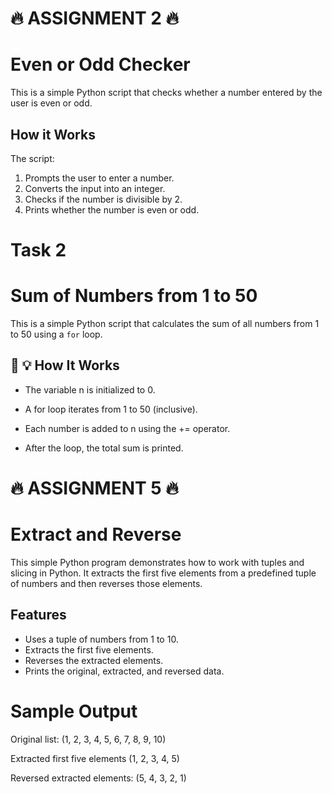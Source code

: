 # **🔥 ASSIGNMENT 2 🔥**
# Even or Odd Checker

This is a simple Python script that checks whether a number entered by the user is even or odd.

## How it Works

The script:
1. Prompts the user to enter a number.
2. Converts the input into an integer.
3. Checks if the number is divisible by 2.
4. Prints whether the number is even or odd.


#  Task 2 

# Sum of Numbers from 1 to 50

This is a simple Python script that calculates the sum of all numbers from 1 to 50 using a `for` loop.

## 📜 💡 How It Works

- The variable n is initialized to 0.

- A for loop iterates from 1 to 50 (inclusive).

- Each number is added to n using the += operator.

- After the loop, the total sum is printed.



# **🔥 ASSIGNMENT 5 🔥**

# Extract and Reverse

This simple Python program demonstrates how to work with tuples and slicing in Python. It extracts the first five elements from a predefined tuple of numbers and then reverses those elements.

## Features

- Uses a tuple of numbers from 1 to 10.
- Extracts the first five elements.
- Reverses the extracted elements.
- Prints the original, extracted, and reversed data.

# Sample Output
Original list: (1, 2, 3, 4, 5, 6, 7, 8, 9, 10)

Extracted first five elements (1, 2, 3, 4, 5)

Reversed extracted elements: (5, 4, 3, 2, 1)
